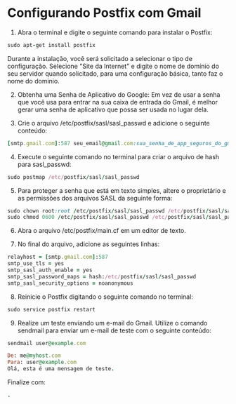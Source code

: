 # Configurando Postfix com Gmail

1. Abra o terminal e digite o seguinte comando para instalar o Postfix:
 ```ruby
sudo apt-get install postfix
```

Durante a instalação, você será solicitado a selecionar o tipo de configuração. Selecione "Site da Internet" e digite o nome de domínio do seu servidor quando solicitado, para uma configuração básica, tanto faz o nome do dominio.

2. Obtenha uma Senha de Aplicativo do Google:
Em vez de usar a senha que você usa para entrar na sua caixa de entrada do Gmail, é melhor gerar uma senha de aplicativo que possa ser usada no lugar dela.

3. Crie o arquivo /etc/postfix/sasl/sasl_passwd e adicione o seguinte conteúdo:
``` ruby
[smtp.gmail.com]:587 seu_email@gmail.com:sua_senha_de_app_seguros_do_gmail
```

4. Execute o seguinte comando no terminal para criar o arquivo de hash para sasl_passwd:
``` ruby
sudo postmap /etc/postfix/sasl/sasl_passwd
``` 

5. Para proteger a senha que está em texto simples, altere o proprietário e as permissões dos arquivos SASL da seguinte forma:
 ```ruby
sudo chown root:root /etc/postfix/sasl/sasl_passwd /etc/postfix/sasl/sasl_passwd.db
sudo chmod 0600 /etc/postfix/sasl/sasl_passwd /etc/postfix/sasl/sasl_passwd.db
```
6. Abra o arquivo /etc/postfix/main.cf em um editor de texto.

7. No final do arquivo, adicione as seguintes linhas:
 ```ruby
relayhost = [smtp.gmail.com]:587
smtp_use_tls = yes
smtp_sasl_auth_enable = yes
smtp_sasl_password_maps = hash:/etc/postfix/sasl/sasl_passwd
smtp_sasl_security_options = noanonymous
```

8. Reinicie o Postfix digitando o seguinte comando no terminal:
```ruby
sudo service postfix restart
```
9. Realize um teste enviando um e-mail do Gmail. Utilize o comando sendmail para enviar um e-mail de teste com o seguinte conteúdo:
```ruby
sendmail user@example.com
```
```ruby
De: me@myhost.com 
Para: user@example.com
Olá, esta é uma mensagem de teste.
```
Finalize com: 
```ruby
.
```


